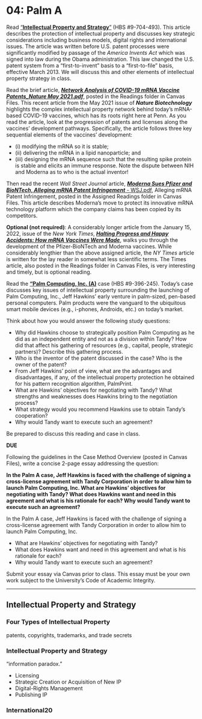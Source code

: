 # 04: Palm A

Read [“**Intellectual Property and Strategy**”](https://hbsp.harvard.edu/tu/76442fa5) (HBS #9-704-493). This article describes the protection of intellectual property and discusses key strategic considerations including business models, digital rights and international issues. The article was written before U.S. patent processes were significantly modified by passage of the *America Invents Act* which was signed into law during the Obama administration. This law changed the U.S. patent system from a “first-to-invent” basis to a “first-to-file” basis, effective March 2013. We will discuss this and other elements of intellectual property strategy in class. 

Read the brief article, ***[Network Analysis of COVID-19 mRNA Vaccine Patents_Nature May 2021.pdf](https://canvas.upenn.edu/courses/1840993/files/142003044?wrap=1)***, posted in the Readings folder in Canvas Files. This recent article from the May 2021 issue of ***Nature Biotechnology*** highlights the complex intellectual property network behind today’s mRNA-based COVID-19 vaccines, which has its roots right here at Penn. As you read the article, look at the progression of patents and licenses along the vaccines’ development pathways. Specifically, the article follows three key sequential elements of the vaccines’ development: 

- (i) modifying the mRNA so it is stable; 
- (ii) delivering the mRNA in a lipid nanoparticle; and 
- (iii) designing the mRNA sequence such that the resulting spike protein is stable and elicits an immune response. Note the dispute between NIH and Moderna as to who is the actual inventor!

Then read the recent *Wall Street Journal* article, [***Moderna Sues Pfizer and BioNTech, Alleging mRNA Patent Infringement*** - WSJ.pdf](https://canvas.upenn.edu/courses/1840993/files/142003020?wrap=1), Alleging mRNA Patent Infringement, posted in the Assigned Readings folder in Canvas Files. This article describes Moderna’s move to protect its innovative mRNA technology platform which the company claims has been copied by its competitors.

**Optional (not required)**: A considerably longer article from the January 15, 2022, issue of the *New York Times*, [***Halting Progress and Happy Accidents: How mRNA Vaccines Were Made***](https://canvas.upenn.edu/courses/1840993/files/142002986?wrap=1), walks you through the development of the Pfizer-BioNTech and Moderna vaccines. While considerably lengthier than the above assigned article, the *NY Times* article is written for the lay reader in somewhat less scientific terms. The Times article, also posted in the Readings folder in Canvas Files, is very interesting and timely, but is optional reading.

Read the [**“Palm Computing, Inc. (A)**](https://hbsp.harvard.edu/tu/0fcf6a46) case (HBS #9-396-245). Today’s case discusses key issues of intellectual property surrounding the launching of Palm Computing, Inc., Jeff Hawkins’ early venture in palm-sized, pen-based personal computers. Palm products were the vanguard to the ubiquitous smart mobile devices (e.g., i-phones, Androids, etc.) on today’s market.

Think about how you would answer the following study questions:

- Why did Hawkins choose to strategically position Palm Computing as he did as an independent entity and not as a division within Tandy? How did that affect his gathering of resources (e.g., capital, people, strategic partners)? Describe this gathering process.
- Who is the inventor of the patent discussed in the case? Who is the owner of the patent?
- From Jeff Hawkins’ point of view, what are the advantages and disadvantages, if any, of the intellectual property protection he obtained for his pattern recognition algorithm, PalmPrint.
- What are Hawkins’ objectives for negotiating with Tandy? What strengths and weaknesses does Hawkins bring to the negotiation process?
- What strategy would you recommend Hawkins use to obtain Tandy’s cooperation?
- Why would Tandy want to execute such an agreement?

Be prepared to discuss this reading and case in class.

**DUE**

Following the guidelines in the Case Method Overview (posted in Canvas Files), write a concise 2-page essay addressing the question:

**In the Palm A case, Jeff Hawkins is faced with the challenge of signing a cross-license agreement with Tandy Corporation in order to allow him to launch Palm Computing, Inc. What are Hawkins’ objectives for negotiating with Tandy? What does Hawkins want and need in this agreement and what is his rationale for each? Why would Tandy want to execute such an agreement?**

In the Palm A case, Jeff Hawkins is faced with the challenge of signing a cross-license agreement with Tandy Corporation in order to allow him to launch Palm Computing, Inc. 

- What are Hawkins’ objectives for negotiating with Tandy? 
- What does Hawkins want and need in this agreement and what is his rationale for each? 
- Why would Tandy want to execute such an agreement?

Submit your essay via Canvas prior to class. This essay must be your own work subject to the University’s Code of Academic Integrity.

---

## Intellectual Property and Strategy

### Four Types of Intellectual Property

patents, copyrights, trademarks, and trade secrets

### Intellectual Property and Strategy

“information paradox.”

- Licensing
- Strategic Creation or Acquisition of New IP
- Digital-Rights Management
- Publishing IP

### International20